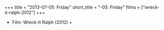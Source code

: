 +++
title = "2013-07-05: Friday"
short_title = "-05: Friday"
films = ["wreck-it-ralph-2012"]
+++


* Film: Wreck-It Ralph (2012) +
